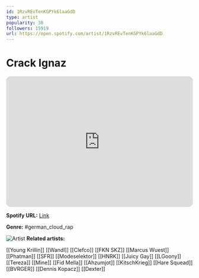 ```yaml
---
id: 1RzvREvTenKGPYk6laaGdD
type: artist
popularity: 38
followers: 15919
url: https://open.spotify.com/artist/1RzvREvTenKGPYk6laaGdD
---
```

# Crack Ignaz

<iframe style="border-radius:12px" src="https://open.spotify.com/embed/artist/1RzvREvTenKGPYk6laaGdD" width="100%" height="352" frameBorder="0" allowfullscreen="" allow="autoplay; clipboard-write; encrypted-media; fullscreen; picture-in-picture" loading="lazy"></iframe>

**Spotify URL:** [Link](https://open.spotify.com/artist/1RzvREvTenKGPYk6laaGdD)

**Genre:**  #german_cloud_rap

![Artist](https://i.scdn.co/image/ab6761610000e5eb0e29d0c68ec70cd85c9db74e)
**Related artists:**

[[Young Krillin]]
[[Wandl]]
[[Clefco]]
[[FKN SKZ]]
[[Marcus Wuest]]
[[Phatman]]
[[SFR]]
[[Modeselektor]]
[[HNRK]]
[[Juicy Gay]]
[[LGoony]]
[[Tereza]]
[[Mine]]
[[Fid Mella]]
[[Ahzumjot]]
[[KitschKrieg]]
[[Hare Squead]]
[[BVRGER]]
[[Dennis Kopacz]]
[[Dexter]]

